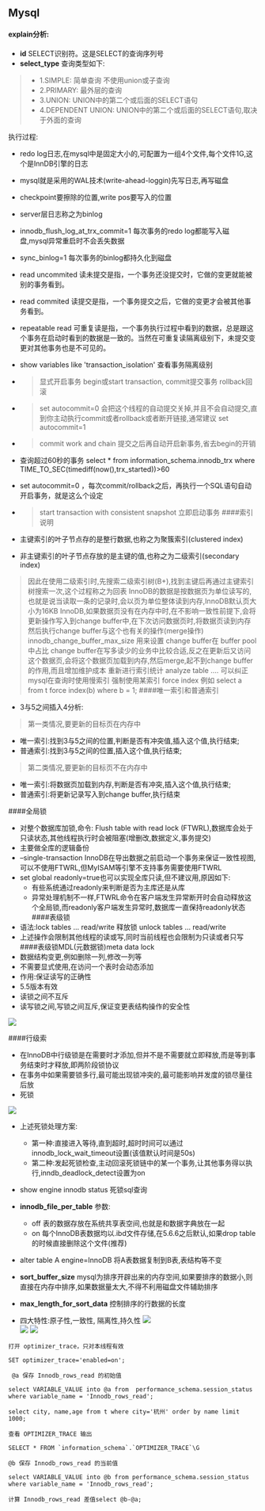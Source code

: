 
## Mysql
#### explain分析:
* **id** SELECT识别符。这是SELECT的查询序列号 
* **select_type** 查询类型如下:

 > * 1.SIMPLE: 简单查询 不使用union或子查询 
 > * 2.PRIMARY: 最外层的查询
 > * 3.UNION: UNION中的第二个或后面的SELECT语句
 > * 4.DEPENDENT UNION: UNION中的第二个或后面的SELECT语句,取决于外面的查询

执行过程:
* redo log日志,在mysql中是固定大小的,可配置为一组4个文件,每个文件1G,这个是InnDB引擎的日志
* mysql就是采用的WAL技术(write-ahead-loggin)先写日志,再写磁盘
* checkpoint要擦除的位置,write pos要写入的位置
* server层日志称之为binlog
* innodb_flush_log_at_trx_commit=1 每次事务的redo log都能写入磁盘,mysql异常重启时不会丢失数据
* sync_binlog=1 每次事务的binlog都持久化到磁盘
* read uncommited 读未提交是指，一个事务还没提交时，它做的变更就能被别的事务看到。
* read commited 读提交是指，一个事务提交之后，它做的变更才会被其他事务看到。
* repeatable read 可重复读是指，一个事务执行过程中看到的数据，总是跟这个事务在启动时看到的数据是一致的。当然在可重复读隔离级别下，未提交变更对其他事务也是不可见的。

* show variables like 'transaction_isolation' 查看事务隔离级别
* > 显式开启事务 begin或start transaction, commit提交事务 rollback回滚
* > set autocommit=0 会把这个线程的自动提交关掉,并且不会自动提交,直到你主动执行commit或者rollback或者断开链接,通常建议 set autocommit=1
* > commit work and chain 提交之后再自动开启新事务,省去begin的开销
* 查询超过60秒的事务 select * from information_schema.innodb_trx where TIME_TO_SEC(timediff(now(),trx_started))>60
* set autocommit=0 ，每次commit/rollback之后，再执行一个SQL语句自动开启事务，就是这么个设定
* > start transaction with consistent snapshot 立即启动事务
####索引说明
* 主键索引的叶子节点存的是整行数据,也称之为聚簇索引(clustered index)
* 非主键索引的叶子节点存放的是主键的值,也称之为二级索引(secondary index)
> 因此在使用二级索引时,先搜索二级索引树(B+),找到主键后再通过主键索引树搜索一次,这个过程称之为回表
> InnoDB的数据是按数据页为单位读写的,也就是说当读取一条的记录时,会以页为单位整体读到内存,InnoDB默认页大小为16KB
> InnoDB,如果数据页没有在内存中时,在不影响一致性前提下,会将更新操作写入到change buffer中,在下次访问数据页时,将数据页读到内存然后执行change buffer与这个也有关的操作(merge操作)
> innodb_change_buffer_max_size 用来设置 change buffer在 buffer pool中占比
> change buffer在写多读少的业务中比较合适,反之在更新后又访问这个数据页,会将这个数据页加载到内存,然后merge,起不到change buffer的作用,而且增加维护成本
> 重新进行索引统计 analyze table .... 可以纠正mysql在查询时使用慢索引
> 强制使用某索引 force index 例如 select a from t force index(b) where b = 1;
####唯一索引和普通索引
* 3与5之间插入4分析:
> 第一类情况,要更新的目标页在内存中
   * 唯一索引:找到3与5之间的位置,判断是否有冲突值,插入这个值,执行结束;
   * 普通索引:找到3与5之间的位置,插入这个值,执行结束;
> 第二类情况,要更新的目标页不在内存中
   * 唯一索引:将数据页加载到内存,判断是否有冲突,插入这个值,执行结束;
   * 普通索引:将更新记录写入到change buffer,执行结束  


####全局锁
* 对整个数据库加锁,命令: Flush table with read lock (FTWRL),数据库会处于只读状态,其他线程执行时会被阻塞(增删改,数据定义,事务提交)
* 主要做全库的逻辑备份
* –single-transaction InnoDB在导出数据之前启动一个事务来保证一致性视图,可以不使用FTWRL,但MyISAM等引擎不支持事务需要使用FTWRL
* set global readonly=true也可以实现全库只读,但不建议用,原因如下:
   * 有些系统通过readonly来判断是否为主库还是从库
   * 异常处理机制不一样,FTWRL命令在客户端发生异常断开时会自动释放这个全局锁,而readonly客户端发生异常时,数据库一直保持readonly状态
####表级锁
* 语法:lock tables ... read/write 释放锁 unlock tables ... read/write
* 上述操作会限制其他线程的读或写,同时当前线程也会限制为只读或者只写
####表级锁MDL(元数据锁)meta data lock
* 数据结构变更,例如删除一列,修改一列等
* 不需要显式使用,在访问一个表时会动态添加
* 作用:保证读写的正确性
* 5.5版本有效
* 读锁之间不互斥
* 读写锁之间,写锁之间互斥,保证变更表结构操作的安全性

![](https://i.imgur.com/Jyd5bDL.png)

####行级索
* 在InnoDB中行级锁是在需要时才添加,但并不是不需要就立即释放,而是等到事务结束时才释放,即两阶段锁协议
* 在事务中如果需要锁多行,最可能出现锁冲突的,最可能影响并发度的锁尽量往后放
* 死锁

![](https://i.imgur.com/2oGuK8L.png)

* 上述死锁处理方案:
   * 第一种:直接进入等待,直到超时,超时时间可以通过 innodb_lock_wait_timeout设置(该值默认时间是50s)
   * 第二种:发起死锁检查,主动回滚死锁链中的某一个事务,让其他事务得以执行,inndb_deadlock_detect设置为on
* show engine innodb status 死锁sql查询

* **innodb_file_per_table** 参数:
  * off 表的数据存放在系统共享表空间,也就是和数据字典放在一起
  * on 每个InnoDB表数据均以.ibd文件存储,在5.6.6之后默认,如果drop table的时候直接删除这个文件(推荐)
* alter table A engine=InnoDB 将A表数据复制到B表,表结构等不变

* **sort_buffer_size** mysql为排序开辟出来的内存空间,如果要排序的数据小,则直接在内存中排序,如果数据量太大,不得不利用磁盘文件辅助排序
* **max_length_for_sort_data** 控制排序的行数据的长度


* 四大特性:原子性,一致性, 隔离性,持久性
![](https://i.imgur.com/jscNor0.png) 	
![](https://i.imgur.com/0bhQoUI.png)
![](https://i.imgur.com/6BpW1FX.png)

```
打开 optimizer_trace，只对本线程有效
```

```
SET optimizer_trace='enabled=on'; 
```

```
 @a 保存 Innodb_rows_read 的初始值
```

```
select VARIABLE_VALUE into @a from  performance_schema.session_status where variable_name = 'Innodb_rows_read';
```

```
select city, name,age from t where city='杭州' order by name limit 1000; 
```

```
查看 OPTIMIZER_TRACE 输出
```

```
SELECT * FROM `information_schema`.`OPTIMIZER_TRACE`\G
```

```
@b 保存 Innodb_rows_read 的当前值
```

```
select VARIABLE_VALUE into @b from performance_schema.session_status where variable_name = 'Innodb_rows_read';
```

```
计算 Innodb_rows_read 差值select @b-@a;
``` 